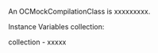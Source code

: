 An OCMockCompilationClass is xxxxxxxxx.Instance Variables	collection:		<Object>collection	- xxxxx